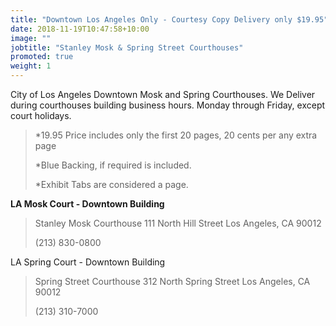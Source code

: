 ```yaml
---
title: "Downtown Los Angeles Only - Courtesy Copy Delivery only $19.95"
date: 2018-11-19T10:47:58+10:00
image: ""
jobtitle: "Stanley Mosk & Spring Street Courthouses"
promoted: true
weight: 1
---
```


City of Los Angeles Downtown Mosk and Spring Courthouses.
We Deliver during courthouses building business hours. Monday through Friday, except court holidays.


> *19.95 Price includes only the first 20 pages, 20 cents per any extra page
> 
> *Blue Backing, if required is included.
>
> *Exhibit Tabs are considered a page. 



<strong> LA Mosk Court - Downtown Building </strong>


>  Stanley Mosk Courthouse
>  111 North Hill Street
>  Los Angeles, CA 90012
>
>  (213) 830-0800


LA Spring Court - Downtown Building


>  Spring Street Courthouse
>  312 North Spring Street
>  Los Angeles, CA 90012
>
>  (213) 310-7000